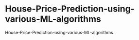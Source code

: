 # House-Price-Prediction-using-various-ML-algorithms
House-Price-Prediction-using-various-ML-algorithms
